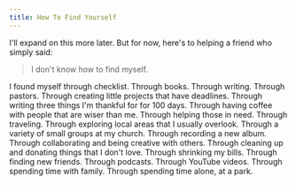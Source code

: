 ```yaml
---
title: How To Find Yourself
---
```


I'll expand on this more later. But for now, here's to helping a friend who simply said:

> I don't know how to find myself.

I found myself through checklist. Through books. Through writing. Through pastors. Through creating little projects that have deadlines. Through writing three things I'm thankful for for 100 days. Through having coffee with people that are wiser than me. Through helping those in need. Through traveling. Through exploring local areas that I usually overlook. Through a variety of small groups at my church. Through recording a new album. Through collaborating and being creative with others. Through cleaning up and donating things that I don't love. Through shrinking my bills. Through finding new friends. Through podcasts. Through YouTube videos. Through spending time with family. Through spending time alone, at a park.